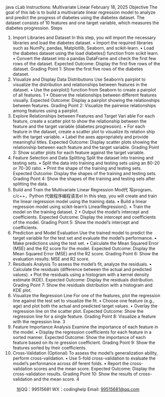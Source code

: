 java cLab Instructions: Multivariate Linear
February 18, 2025
Objective
The goal of this lab is to build a multivariate linear regression model to analyze and
predict the progress of diabetes using the diabetes dataset. The dataset consists
of 10 features and one target variable, which measures the diabetes progression.
Steps
1. Import Libraries and Dataset
In this step, you will import the necessary libraries and load the diabetes dataset.
• Import the required libraries such as NumPy, pandas, Matplotlib, Seaborn,
and scikit-learn.
• Load the diabetes dataset using the load diabetes() function from scikit learn.
• Convert the dataset into a pandas DataFrame and check the first few rows
of the dataset.
Expected Outcome: Display the first five rows of the dataset.
Grading Point 1: Show the first five rows of the diabetes dataset.
2. Visualize and Display Data Distributions
Use Seaborn’s pairplot to visualize the distribution and relationships between
features in the dataset.
• Use the pairplot() function from Seaborn to create a pairplot of all features.
1
• Observe the relationships between different features visually.
Expected Outcome: Display a pairplot showing the relationships between
features.
Grading Point 2: Visualize the pairwise relationships among features using
a pairplot.
3. Explore Relationships between Features and Target Vari able
For each feature, create a scatter plot to show the relationship between the feature
and the target variable (diabetes progression).
• For each feature in the dataset, create a scatter plot to visualize its relation ship with the target variable.
• Label the axes appropriately and provide meaningful titles.
Expected Outcome: Display scatter plots showing the relationship between
each feature and the target variable.
Grading Point 3: Show scatter plots for each feature against the target
variable.
4. Feature Selection and Data Splitting
Split the dataset into training and testing sets.
• Split the data into training and testing sets using an 80-20 or 70-30 ratio.
• Print the shape of the training and testing sets.
Expected Outcome: Display the shapes of the training and testing sets.
Grading Point 4: Show the shapes of the training and testing sets after
splitting the data.
5. Build and Train the Multivariate Linear Regression Mod代 写program、c/c++，Python
代做程序编程语言el
In this step, you will create and train the linear regression model using the training
data.
• Build a linear regression model using scikit-learn’s LinearRegression().
• Train the model on the training dataset.
2
• Output the model’s intercept and coefficients.
Expected Outcome: Display the intercept and coefficients of the model.
Grading Point 5: Show the model’s intercept and coefficients.
6. Prediction and Model Evaluation
Use the trained model to predict the target variable for the test set and evaluate
the model’s performance.
• Make predictions using the test set.
• Calculate the Mean Squared Error (MSE) and the R2
score for the model.
Expected Outcome: Display the Mean Squared Error (MSE) and the R2
score.
Grading Point 6: Show the evaluation results: MSE and R2
score.
7. Residuals Analysis
To assess the model’s fit, analyze the residuals.
• Calculate the residuals (difference between the actual and predicted values).
• Plot the residuals using a histogram with a kernel density estimate (KDE).
Expected Outcome: Display the residuals distribution.
Grading Point 7: Show the residuals distribution with a histogram and KDE
plot.
8. Visualize the Regression Line
For one of the features, plot the regression line against the test set to visualize the
fit.
• Choose one feature (e.g., age) and plot both the actual and predicted target
values.
• Overlay the regression line on the scatter plot.
Expected Outcome: Show the regression line for a single feature.
Grading Point 8: Visualize a feature with the regression line.
3
9. Feature Importance Analysis
Examine the importance of each feature in the model.
• Display the regression coefficients for each feature in a sorted manner.
Expected Outcome: Show the importance of each feature based on its re gression coefficient.
Grading Point 9: Show the features sorted by their coefficients.
10. Cross-Validation (Optional)
To assess the model’s generalization ability, perform cross-validation.
• Use 5-fold cross-validation to evaluate the model’s performance across dif ferent folds.
• Report the cross-validation scores and the mean score.
Expected Outcome: Display the cross-validation results.
Grading Point 10: Show the results of cross-validation and the mean score.
4

         
加QQ：99515681  WX：codinghelp  Email: 99515681@qq.com
